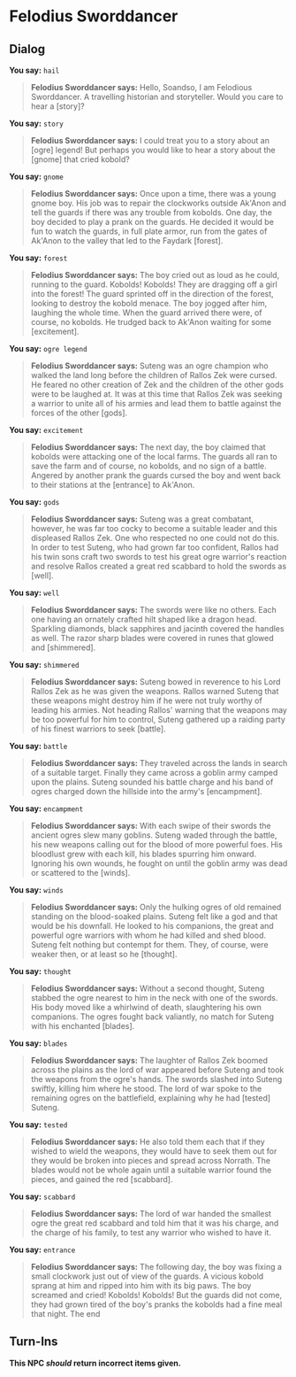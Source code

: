 # Felodius Sworddancer


## Dialog

**You say:** `hail`



>**Felodius Sworddancer says:** Hello, Soandso, I am Felodious Sworddancer. A travelling historian and storyteller. Would you care to hear a [story]?

**You say:** `story`



>**Felodius Sworddancer says:** I could treat you to a story about an [ogre] legend! But perhaps you would like to hear a story about the [gnome] that cried kobold?

**You say:** `gnome`



>**Felodius Sworddancer says:** Once upon a time, there was a young gnome boy. His job was to repair the clockworks outside Ak'Anon and tell the guards if there was any trouble from kobolds. One day, the boy decided to play a prank on the guards. He decided it would be fun to watch the guards, in full plate armor, run from the gates of Ak'Anon to the valley that led to the Faydark [forest].

**You say:** `forest`



>**Felodius Sworddancer says:** The boy cried out as loud as he could, running to the guard. Kobolds! Kobolds! They are dragging off a girl into the forest! The guard sprinted off in the direction of the forest, looking to destroy the kobold menace. The boy jogged after him, laughing the whole time. When the guard arrived there were, of course, no kobolds. He trudged back to Ak'Anon waiting for some [excitement].

**You say:** `ogre legend`



>**Felodius Sworddancer says:** Suteng was an ogre champion who walked the land long before the children of Rallos Zek were cursed. He feared no other creation of Zek and the children of the other gods were to be laughed at. It was at this time that Rallos Zek was seeking a warrior to unite all of his armies and lead them to battle against the forces of the other [gods].

**You say:** `excitement`



>**Felodius Sworddancer says:** The next day, the boy claimed that kobolds were attacking one of the local farms. The guards all ran to save the farm and of course, no kobolds, and no sign of a battle. Angered by another prank the guards cursed the boy and went back to their stations at the [entrance] to Ak'Anon.

**You say:** `gods`



>**Felodius Sworddancer says:** Suteng was a great combatant, however, he was far too cocky to become a suitable leader and this displeased Rallos Zek. One who respected no one could not do this. In order to test Suteng, who had grown far too confident, Rallos had his twin sons craft two swords to test his great ogre warrior's reaction and resolve Rallos created a great red scabbard to hold the swords as [well].

**You say:** `well`



>**Felodius Sworddancer says:** The swords were like no others. Each one having an ornately crafted hilt shaped like a dragon head. Sparkling diamonds, black sapphires and jacinth covered the handles as well. The razor sharp blades were covered in runes that glowed and [shimmered].

**You say:** `shimmered`



>**Felodius Sworddancer says:** Suteng bowed in reverence to his Lord Rallos Zek as he was given the weapons. Rallos warned Suteng that these weapons might destroy him if he were not truly worthy of leading his armies. Not heading Rallos' warning that the weapons may be too powerful for him to control, Suteng gathered up a raiding party of his finest warriors to seek [battle].

**You say:** `battle`



>**Felodius Sworddancer says:** They traveled across the lands in search of a suitable target. Finally they came across a goblin army camped upon the plains. Suteng sounded his battle charge and his band of ogres charged down the hillside into the army's [encampment].

**You say:** `encampment`



>**Felodius Sworddancer says:** With each swipe of their swords the ancient ogres slew many goblins. Suteng waded through the battle, his new weapons calling out for the blood of more powerful foes. His bloodlust grew with each kill, his blades spurring him onward. Ignoring his own wounds, he fought on until the goblin army was dead or scattered to the [winds].

**You say:** `winds`



>**Felodius Sworddancer says:** Only the hulking ogres of old remained standing on the blood-soaked plains. Suteng felt like a god and that would be his downfall. He looked to his companions, the great and powerful ogre warriors with whom he had killed and shed blood. Suteng felt nothing but contempt for them. They, of course, were weaker then, or at least so he [thought].

**You say:** `thought`



>**Felodius Sworddancer says:** Without a second thought, Suteng stabbed the ogre nearest to him in the neck with one of the swords. His body moved like a whirlwind of death, slaughtering his own companions. The ogres fought back valiantly, no match for Suteng with his enchanted [blades].

**You say:** `blades`



>**Felodius Sworddancer says:** The laughter of Rallos Zek boomed across the plains as the lord of war appeared before Suteng and took the weapons from the ogre's hands. The swords slashed into Suteng swiftly, killing him where he stood. The lord of war spoke to the remaining ogres on the battlefield, explaining why he had [tested] Suteng.

**You say:** `tested`



>**Felodius Sworddancer says:** He also told them each that if they wished to wield the weapons, they would have to seek them out for they would be broken into pieces and spread across Norrath. The blades would not be whole again until a suitable warrior found the pieces, and gained the red [scabbard].

**You say:** `scabbard`



>**Felodius Sworddancer says:** The lord of war handed the smallest ogre the great red scabbard and told him that it was his charge, and the charge of his family, to test any warrior who wished to have it.

**You say:** `entrance`



>**Felodius Sworddancer says:** The following day, the boy was fixing a small clockwork just out of view of the guards. A vicious kobold sprang at him and ripped into him with its big paws. The boy screamed and cried! Kobolds! Kobolds! But the guards did not come, they had grown tired of the boy's pranks the kobolds had a fine meal that night. The
end



## Turn-Ins



**This NPC *should* return incorrect items given.**

